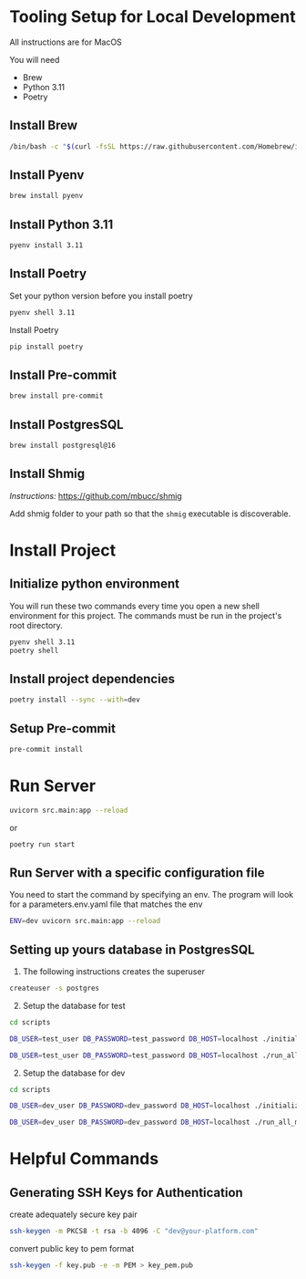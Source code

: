 # Tooling Setup for Local Development
All instructions are for MacOS

You will need
- Brew
- Python 3.11
- Poetry

## Install Brew

```bash
/bin/bash -c "$(curl -fsSL https://raw.githubusercontent.com/Homebrew/install/HEAD/install.sh)"
```

## Install Pyenv

```bash
brew install pyenv
```

## Install Python 3.11

```bash
pyenv install 3.11
```

## Install Poetry

Set your python version before you install poetry
```bash
pyenv shell 3.11
```

Install Poetry
```bash
pip install poetry
```

## Install Pre-commit

```bash
brew install pre-commit
```

## Install PostgresSQL

```bash
brew install postgresql@16
```

## Install Shmig

*Instructions:* https://github.com/mbucc/shmig

Add shmig folder to your path so that the `shmig` executable is discoverable.

# Install Project

## Initialize python environment

You will run these two commands every time you open a new shell environment for this project.
The commands must be run in the project's root directory.

```bash
pyenv shell 3.11
poetry shell
```
## Install project dependencies

```bash
poetry install --sync --with=dev
```

## Setup Pre-commit

```bash
pre-commit install
```

# Run Server
```bash
uvicorn src.main:app --reload
```

or 

```bash
poetry run start
```

## Run Server with a specific configuration file

You need to start the command by specifying an env. The program will look for a parameters.env.yaml file that matches the env
```bash
ENV=dev uvicorn src.main:app --reload
```

## Setting up yours database in PostgresSQL

1. The following instructions creates the superuser
```bash
createuser -s postgres
```

2. Setup the database for test
```bash
cd scripts

DB_USER=test_user DB_PASSWORD=test_password DB_HOST=localhost ./initialize_postgres_db_local.sh test

DB_USER=test_user DB_PASSWORD=test_password DB_HOST=localhost ./run_all_migrations_local.sh test

```

2. Setup the database for dev
```bash
cd scripts

DB_USER=dev_user DB_PASSWORD=dev_password DB_HOST=localhost ./initialize_postgres_db_local.sh

DB_USER=dev_user DB_PASSWORD=dev_password DB_HOST=localhost ./run_all_migrations_local.sh

```

# Helpful Commands

## Generating SSH Keys for Authentication

create adequately secure key pair
```bash
ssh-keygen -m PKCS8 -t rsa -b 4096 -C "dev@your-platform.com"
```

convert public key to pem format
```bash
ssh-keygen -f key.pub -e -m PEM > key_pem.pub
```


